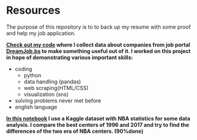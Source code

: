 # Resources
The purpose of this repository is to to back up my resume with some proof and help my job application. 



**[Check out my code](https://github.com/laplopo/Resources/blob/master/sup.ipynb) where I collect data about companies from job portal [DreamJob.bs](https://dreamjo.bs/en) to make something useful out of it. I worked on this project in hope of demonstrating various important skills:**
- coding
    - python
    - data handling (pandas)
    - web scraping(HTML/CSS)    
    - visualization (sns)
- solving problems never met before
- english language
 
**[In this notebook](https://github.com/laplopo/Resources/blob/master/Centers.ipynb) I use a Kaggle dataset with NBA statistics for some data analysis. I compare the best centers of 1996 and 2017 and try to find the differences of the two era of NBA centers. (90%done)**
